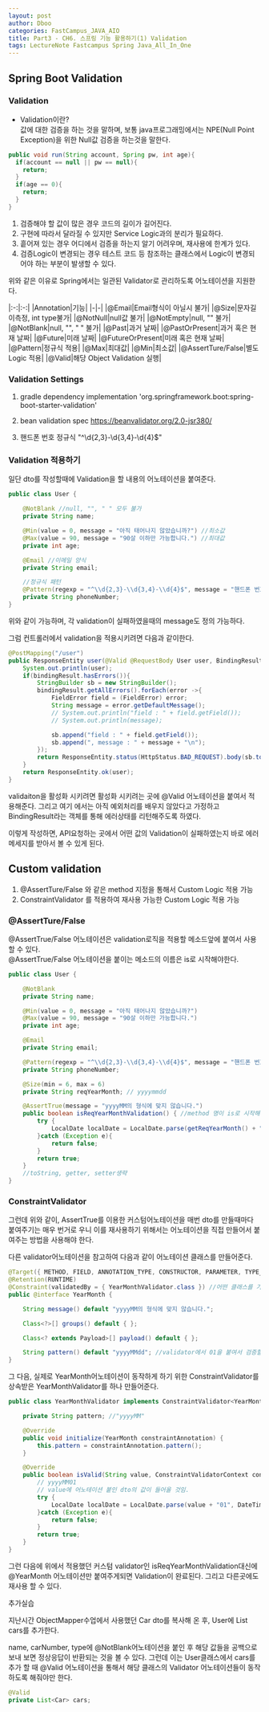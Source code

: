 ```yaml
---
layout: post
author: Dboo
categories: FastCampus_JAVA_AIO
title: Part3 - CH6. 스프링 기능 활용하기(1) Validation
tags: LectureNote Fastcampus Spring Java_All_In_One
---
```


## Spring Boot Validation

### Validation

- Validation이란?  
값에 대한 검증을 하는 것을 말하며, 보통 java프로그래밍에서는 NPE(Null Point Exception)을 위한
Null값 검증을 하는것을 말한다.

~~~java
public void run(String account, Spring pw, int age){
  if(account == null || pw == null){
    return;
  }
  if(age == 0){
    return;
  }
}
~~~

1. 검증해야 할 값이 많은 경우 코드의 길이가 길어진다.
2. 구현에 따라서 달라질 수 있지만 Service Logic과의 분리가 필요하다.
3. 흩어져 있는 경우 어디에서 검증을 하는지 알기 어려우며, 재사용에 한계가 있다.
4. 검증Logic이 변경되는 경우 테스트 코드 등 참조하는 클래스에서 Logic이 변경되어야 하는 부분이 발생할
수 있다.

위와 같은 이유로 Spring에서는 일관된 Validator로 관리하도록 어노테이션을 지원한다.

|:-:|:-:|
|Annotation|기능|
|-|-|
|@Email|Email형식이 아닐시 불가|
|@Size|문자길이측정, int type불가|
|@NotNull|null값 불가|
|@NotEmpty|null, "" 불가|
|@NotBlank|null, "", " " 불가|
|@Past|과거 날짜|
|@PastOrPresent|과거 혹은 현재 날짜|
|@Future|미래 날짜|
|@FutureOrPresent|미래 혹은 현재 날짜|
|@Pattern|정규식 적용|
|@Max|최대값|
|@Min|최소값|
|@AssertTure/False|별도 Logic 적용|
|@Valid|해당 Object Validation 실행|

### Validation Settings

1. gradle dependency
implementation 'org.springframework.boot:spring-boot-starter-validation'

2. bean validation spec
https://beanvalidator.org/2.0-jsr380/

3. 핸드폰 번호 정규식
"^\\d{2,3}-\\d{3,4}-\\d{4}$"

### Validation 적용하기

일단 dto를 작성할때에 Validation을 할 내용의 어노테이션을 붙여준다.

~~~java
public class User {

    @NotBlank //null, "", " " 모두 불가
    private String name;

    @Min(value = 0, message = "아직 태어나지 않았습니까?") //최소값
    @Max(value = 90, message = "90살 이하만 가능합니다.") //최대값
    private int age;

    @Email //이메일 양식
    private String email;

    //정규식 패턴
    @Pattern(regexp = "^\\d{2,3}-\\d{3,4}-\\d{4}$", message = "핸드폰 번호의 양식과 맞지 않습니다. 01x-xxxx-xxxx")
    private String phoneNumber;
}
~~~

위와 같이 가능하며, 각 validation이 실패하였을때의 message도 정의 가능하다.

그럼 컨트롤러에서 validation을 적용시키려면 다음과 같이한다.

~~~java
@PostMapping("/user")
public ResponseEntity user(@Valid @RequestBody User user, BindingResult bindingResult){
    System.out.println(user);
    if(bindingResult.hasErrors()){
        StringBuilder sb = new StringBuilder();
        bindingResult.getAllErrors().forEach(error ->{
            FieldError field = (FieldError) error;
            String message = error.getDefaultMessage();
            // System.out.println("field : " + field.getField());
            // System.out.println(message);

            sb.append("field : " + field.getField());
            sb.append(", message : " + message + "\n");
        });
        return ResponseEntity.status(HttpStatus.BAD_REQUEST).body(sb.toString());
    }
    return ResponseEntity.ok(user);
}
~~~

validaiton을 활성화 시키려면 활성화 시키려는 곳에 @Valid 어노테이션을 붙여서 적용해준다. 그리고 여기
에서는 아직 예외처리를 배우지 않았다고 가정하고 BindingResult라는 객체를 통해 에러상태를 리턴해주도록
하였다.

이렇게 작성하면, API요청하는 곳에서 어떤 값의 Validation이 실패하였는지 바로 에러메세지를 받아서 볼 수
있게 된다.

## Custom validation

1. @AssertTure/False 와 같은 method 지정을 통해서 Custom Logic 적용 가능
2. ConstraintValidator 를 적용하여 재사용 가능한 Custom Logic 적용 가능

### @AssertTure/False

@AssertTrue/False 어노테이션은 validation로직을 적용할 메소드앞에 붙여서 사용할 수 있다.  
@AssertTrue/False 어노테이션을 붙이는 메소드의 이름은 is로 시작해야한다.

~~~java
public class User {

    @NotBlank
    private String name;

    @Min(value = 0, message = "아직 태어나지 않았습니까?")
    @Max(value = 90, message = "90살 이하만 가능합니다.")
    private int age;

    @Email
    private String email;

    @Pattern(regexp = "^\\d{2,3}-\\d{3,4}-\\d{4}$", message = "핸드폰 번호의 양식과 맞지 않습니다. 01x-xxxx-xxxx")
    private String phoneNumber;

    @Size(min = 6, max = 6)
    private String reqYearMonth; // yyyymmdd

    @AssertTrue(message = "yyyyMM의 형식에 맞지 않습니다.")
    public boolean isReqYearMonthValidation() { //method 명이 is로 시작해야함
        try {
            LocalDate localDate = LocalDate.parse(getReqYearMonth() + "01", DateTimeFormatter.ofPattern("yyyyMMdd"));
        }catch (Exception e){
            return false;
        }
        return true;
    }
    //toString, getter, setter생략
}
~~~

### ConstraintValidator

그런데 위와 같이, AssertTrue를 이용한 커스텀어노테이션을 매번 dto를 만들때마다 붙여주기는 매우 번거로
우니 이를 재사용하기 위해서는 어노테이션을 직접 만들어서 붙여주는 방법을 사용해야 한다.

다른 validator어노테이션을 참고하여 다음과 같이 어노테이션 클래스를 만들어준다.

~~~java
@Target({ METHOD, FIELD, ANNOTATION_TYPE, CONSTRUCTOR, PARAMETER, TYPE_USE })
@Retention(RUNTIME)
@Constraint(validatedBy = { YearMonthValidator.class }) //어떤 클래스를 가지고 validation할것인지
public @interface YearMonth {

    String message() default "yyyyMM의 형식에 맞지 않습니다.";

    Class<?>[] groups() default { };

    Class<? extends Payload>[] payload() default { };

    String pattern() default "yyyyMMdd"; //validator에서 01을 붙여서 검증할 것이니 default를 바꾸자.
}
~~~

그 다음, 실제로 YearMonth어노테이션이 동작하게 하기 위한 ConstraintValidator를 상속받은
YearMonthValidator를 하나 만들어준다.

~~~java
public class YearMonthValidator implements ConstraintValidator<YearMonth, String> {

    private String pattern; //"yyyyMM"

    @Override
    public void initialize(YearMonth constraintAnnotation) {
        this.pattern = constraintAnnotation.pattern();
    }

    @Override
    public boolean isValid(String value, ConstraintValidatorContext context) {
        // yyyyMM01
        // value에 어노테이션 붙인 dto의 값이 들어올 것임.
        try {
            LocalDate localDate = LocalDate.parse(value + "01", DateTimeFormatter.ofPattern(this.pattern));
        }catch (Exception e){
            return false;
        }
        return true;
    }
}

~~~

그런 다음에 위에서 적용했던 커스텀 validator인 isReqYearMonthValidation대신에 @YearMonth
어노테이션만 붙여주게되면 Validation이 완료된다. 그리고 다른곳에도 재사용 할 수 있다.

추가실습

지난시간 ObjectMapper수업에서 사용했던 Car dto를 복사해 온 후, User에 List<Car> cars를 추가한다.

name, carNumber, type에 @NotBlank어노테이션을 붙인 후 해당 값들을 공백으로 보내 보면 정상응답이
반환되는 것을 볼 수 있다. 그런데 이는  User클래스에서 cars를 추가 할 때 @Valid 어노테이션을 통해서
해당 클래스의 Validator 어노테이션들이 동작하도록 해줘야만 한다.

~~~java
@Valid
private List<Car> cars;
~~~
